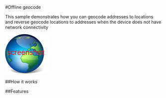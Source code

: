 #Offline geocode

This sample demonstrates how you can geocode addresses to locations and reverse geocode locations to addresses when the device does not have network connectivity

![](screenshot.png)

##How it works

##Features

